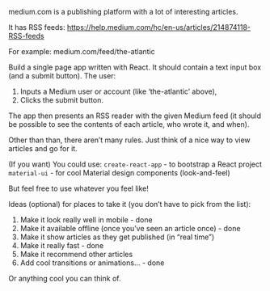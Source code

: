 medium.com is a publishing platform with a lot of interesting articles.

It has RSS feeds:
https://help.medium.com/hc/en-us/articles/214874118-RSS-feeds

For example:
medium.com/feed/the-atlantic

Build a single page app written with React. It should contain a text input box (and a submit button). The user:

1. Inputs a Medium user or account (like ‘the-atlantic’ above),
2. Clicks the submit button. 

The app then presents an RSS reader with the given Medium feed (it should be possible to see the contents of each article, who wrote it, and when).

Other than than, there aren’t many rules. Just think of a nice way to view articles and go for it. 

(If you want) You could use:
`create-react-app` - to bootstrap a React project
`material-ui` - for cool Material design components (look-and-feel)

But feel free to use whatever you feel like!

 Ideas (optional) for places to take it (you don’t have to pick from the list):

1. Make it look really well in mobile - done
2. Make it available offline (once you’ve seen an article once) - done
3. Make it show articles as they get published (in “real time”)
4. Make it really fast - done
5. Make it recommend other articles
6. Add cool transitions or animations… - done

Or anything cool you can think of.
